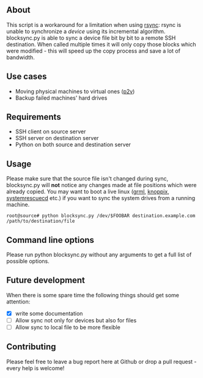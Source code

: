 ## About
This script is a workaround for a limitation when using [rsync](https://rsync.samba.org): rsync is unable to synchronize a *device* using its incremental algorithm. blocksync.py is able to sync a device file bit by bit to a remote SSH destination. When called multiple times it will only copy those blocks which were modified - this will speed up the copy process and save a lot of bandwidth.

## Use cases
* Moving physical machines to virtual ones ([p2v](https://en.wikipedia.org/wiki/Physical-to-Virtual))
* Backup failed machines' hard drives

## Requirements
* SSH client on source server
* SSH server on destination server
* Python on both source and destination server

## Usage
Please make sure that the source file isn't changed during sync, blocksync.py will **not** notice any changes made at file positions which were already copied. You may want to boot a live linux ([grml](https://grml.org/), [knoppix](http://www.knoppix.org), [systemrescuecd](http://www.system-rescue-cd.org) etc.) if you want to sync the system drives from a running machine.

`root@source# python blocksync.py /dev/$FOOBAR destination.example.com /path/to/destination/file`

## Command line options
Please run python blocksync.py without any arguments to get a full list of possible options.

## Future development
When there is some spare time the following things should get some attention:

* [x] write some documentation
* [ ] Allow sync not only for devices but also for files
* [ ] Allow sync to local file to be more flexible

## Contributing
Please feel free to leave a bug report here at Github or drop a pull request - every help is welcome!